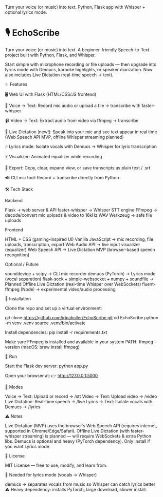 Turn your voice (or music) into text. Python, Flask app with Whisper + optional lyrics mode.

# 🎙️ EchoScribe

Turn your voice (or music) into text.
A beginner-friendly Speech-to-Text project built with Python, Flask, and Whisper.

Start simple with microphone recording or file uploads — then upgrade into lyrics mode with Demucs,
karaoke highlights, or speaker diarization. Now also includes Live Dictation (real-time speech → text).

✨ Features

🖥️ Web UI with Flask (HTML/CSS/JS frontend)

🎤 Voice → Text: Record mic audio or upload a file → transcribe with faster-whisper

📹 Video → Text: Extract audio from video via ffmpeg → transcribe

📝 Live Dictation (new!): Speak into your mic and see text appear in real time (Web Speech API MVP, offline Whisper streaming planned)

🎶 Lyrics mode: Isolate vocals with Demucs
→ Whisper for lyric transcription

⚡ Visualizer: Animated equalizer while recording

📜 Export: Copy, clear, expand view, or save transcripts as plain text / .srt

🔊 CLI mic tool: Record + transcribe directly from Python

🛠️ Tech Stack

Backend

Flask → web server & API
faster-whisper → Whisper STT engine
FFmpeg → decode/convert mic uploads & video to 16kHz WAV
Werkzeug → safe file uploads

Frontend

HTML + CSS (gaming-inspired UI)
Vanilla JavaScript → mic recording, file uploads, transcription, export
Web Audio API → live input visualizer (equalizer)
Web Speech API → Live Dictation MVP (browser-based speech recognition)

Optional / Future

sounddevice + scipy → CLI mic recorder
demucs (PyTorch) → Lyrics mode (vocal separation)
flask-sock + simple-websocket + numpy + soundfile → Planned Offline Live Dictation (real-time Whisper over WebSockets)
fluent-ffmpeg (Node) → experimental video/audio processing

🔹 Installation

Clone the repo and set up a virtual environment:

git clone https://github.com/irinaholler/EchoScribe.git
cd EchoScribe
python -m venv .venv
source .venv/bin/activate

Install dependencies:
pip install -r requirements.txt

Make sure FFmpeg is installed and available in your system PATH:
ffmpeg -version
(macOS: brew install ffmpeg)

🚀 Run

Start the Flask dev server:
python app.py

Open your browser at:
👉 http://127.0.0.1:5000

📂 Modes

Voice → Text: Upload or record → /stt
Video → Text: Upload video → /video
Live Dictation: Real-time speech → /live
Lyrics → Text: Isolate vocals with Demucs → /lyrics

⚠️ Notes

Live Dictation (MVP) uses the browser’s Web Speech API (requires internet, supported in Chrome/Edge/Safari).
Offline Live Dictation (with faster-whisper streaming) is planned — will require WebSockets & extra Python libs.
Demucs is optional and heavy (PyTorch dependency). Only install if you want Lyrics mode.

📜 License

MIT License — free to use, modify, and learn from.

🔹 Needed for lyrics mode (vocals → Whisper)

demucs → separates vocals from music so Whisper can catch lyrics better
⚠️ Heavy dependency: installs PyTorch, large download, slower install.

